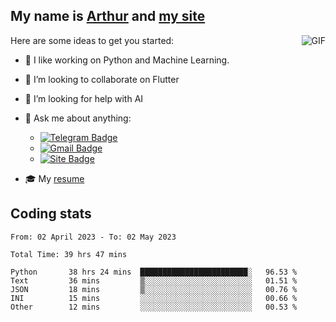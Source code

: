 
## My name is [Arthur](https://www.linkedin.com/in/arthur-novais-201420/) and [my site](https://arthurcn96.github.io/)

<!--
**Arthurcn96/Arthurcn96** is a ✨ _special_ ✨ repository because its `README.md` (this file) appears on your GitHub profile.
-->
<img align="right"  max-width="440" max-height="240" alt="GIF" src="https://raw.githubusercontent.com/Arthurcn96/Arthurcn96/master/helloThere.gif" />

Here are some ideas to get you started:

- 🤖 I like working on Python and Machine Learning.
- 👯 I’m looking to collaborate on Flutter
- 🤔 I’m looking for help with AI
- 💬 Ask me about anything:
    - [![Telegram Badge](https://img.shields.io/badge/-@Arthurcn9-0088cc?style=for-the-badge&logo=Telegram&logoColor=white)](https://t.me/Arthurcn9)
    - [![Gmail Badge](https://img.shields.io/badge/-@Arthurcn9-red?style=for-the-badge&logo=Gmail&logoColor=white)](mailto:Arthurcn96@gmail.com)
    - [![Site Badge](https://img.shields.io/badge/arthurcn96.github.io-informational?style=for-the-badge&logo=internetexplorer)](https://arthurcn96.github.io/)

- 🎓 My [resume](https://github.com/Arthurcn96/resume/blob/master/Resume_PT-BR.pdf)


## Coding stats
<!--START_SECTION:waka-->

```text
From: 02 April 2023 - To: 02 May 2023

Total Time: 39 hrs 47 mins

Python       38 hrs 24 mins  ████████████████████████░   96.53 %
Text         36 mins         ▒░░░░░░░░░░░░░░░░░░░░░░░░   01.51 %
JSON         18 mins         ▒░░░░░░░░░░░░░░░░░░░░░░░░   00.76 %
INI          15 mins         ░░░░░░░░░░░░░░░░░░░░░░░░░   00.66 %
Other        12 mins         ░░░░░░░░░░░░░░░░░░░░░░░░░   00.53 %
```

<!--END_SECTION:waka-->
